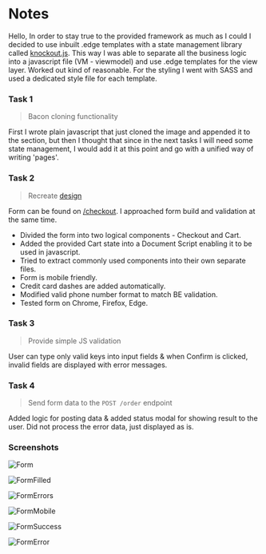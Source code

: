# Notes

Hello,
In order to stay true to the provided framework as much as I could I decided to use inbuilt .edge templates with a state management library called [knockout.js](https://www.npmjs.com/package/knockout). This way I was able to separate all the business logic into a javascript file (VM - viewmodel) and use .edge templates for the view layer. Worked out kind of reasonable. For the styling I went with SASS and used a dedicated style file for each template.

### Task 1
>Bacon cloning functionality

First I wrote plain javascript that just cloned the image and appended it to the section, but then I thought that since in the next tasks I will need some state management, I would add it at this point and go with a unified way of writing 'pages'.


### Task 2
>Recreate [design](./design.png)

Form can be found on [/checkout](http://localhost:3333/checkout). I approached form build and validation at the same time. 
 

* Divided the form into two logical components - Checkout and Cart. 
* Added the provided Cart state into a Document Script enabling it to be used in javascript. 
* Tried to extract commonly used components into their own separate files. 
* Form is mobile friendly. 
* Credit card dashes are added automatically.
* Modified valid phone number format to match BE validation.
* Tested form on Chrome, Firefox, Edge.

### Task 3
>Provide simple JS validation

User can type only valid keys into input fields & when Confirm is clicked, invalid fields are displayed with error messages.  
### Task 4
>Send form data to the `POST /order` endpoint

Added logic for posting data & added status modal for showing result to the user. Did not process the error data, just displayed as is.

### Screenshots

![Form](https://raw.githubusercontent.com/uldisDevelop/front-end-assignment/master/readmeImages/Form.PNG?raw=true "Form")

![FormFilled](https://raw.githubusercontent.com/uldisDevelop/front-end-assignment/master/readmeImages/FormFilled.PNG?raw=true "FormFilled")

![FormErrors](https://raw.githubusercontent.com/uldisDevelop/front-end-assignment/master/readmeImages/FormErrors.PNG?raw=true "FormErrors")

![FormMobile](https://raw.githubusercontent.com/uldisDevelop/front-end-assignment/master/readmeImages/FormMobile.PNG?raw=true "FormMobile")

![FormSuccess](https://raw.githubusercontent.com/uldisDevelop/front-end-assignment/master/readmeImages/FormSuccess.PNG?raw=true "FormSuccess")

![FormError](https://raw.githubusercontent.com/uldisDevelop/front-end-assignment/master/readmeImages/FormError.PNG?raw=true "FormError")

